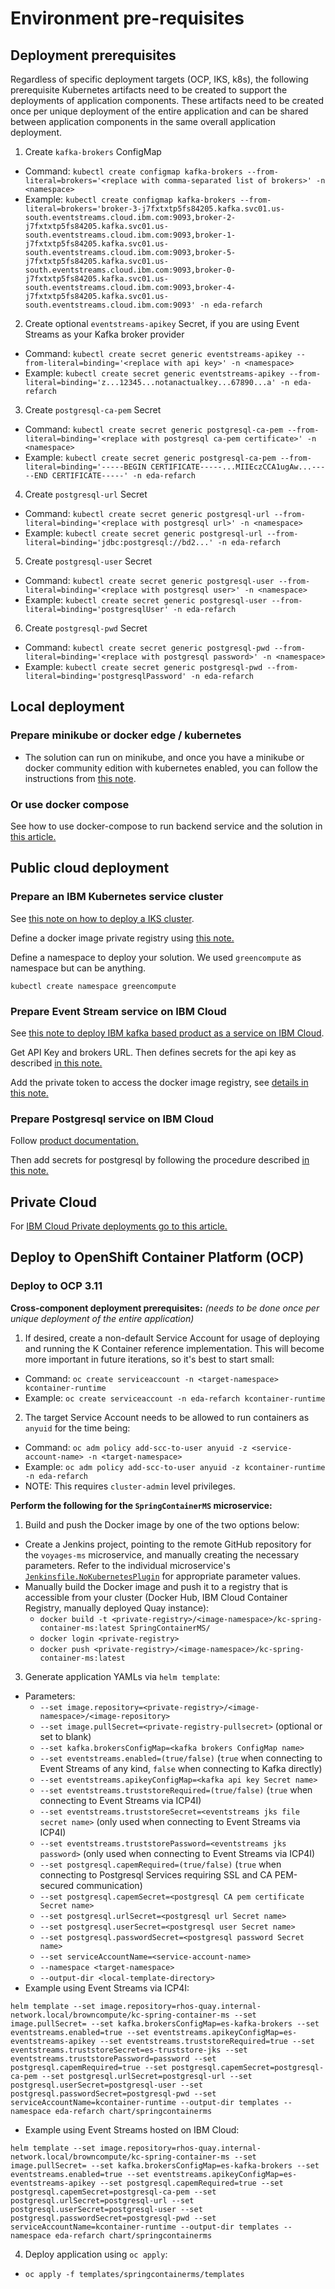 # Environment pre-requisites

## Deployment prerequisites

Regardless of specific deployment targets (OCP, IKS, k8s), the following prerequisite Kubernetes artifacts need to be created to support the deployments of application components.  These artifacts need to be created once per unique deployment of the entire application and can be shared between application components in the same overall application deployment.

1. Create `kafka-brokers` ConfigMap
  - Command: `kubectl create configmap kafka-brokers --from-literal=brokers='<replace with comma-separated list of brokers>' -n <namespace>`
  - Example: `kubectl create configmap kafka-brokers --from-literal=brokers='broker-3-j7fxtxtp5fs84205.kafka.svc01.us-south.eventstreams.cloud.ibm.com:9093,broker-2-j7fxtxtp5fs84205.kafka.svc01.us-south.eventstreams.cloud.ibm.com:9093,broker-1-j7fxtxtp5fs84205.kafka.svc01.us-south.eventstreams.cloud.ibm.com:9093,broker-5-j7fxtxtp5fs84205.kafka.svc01.us-south.eventstreams.cloud.ibm.com:9093,broker-0-j7fxtxtp5fs84205.kafka.svc01.us-south.eventstreams.cloud.ibm.com:9093,broker-4-j7fxtxtp5fs84205.kafka.svc01.us-south.eventstreams.cloud.ibm.com:9093' -n eda-refarch`
2. Create optional `eventstreams-apikey` Secret, if you are using Event Streams as your Kafka broker provider
  - Command: `kubectl create secret generic eventstreams-apikey --from-literal=binding='<replace with api key>' -n <namespace>`
  - Example: `kubectl create secret generic eventstreams-apikey --from-literal=binding='z...12345...notanactualkey...67890...a' -n eda-refarch`
3. Create `postgresql-ca-pem` Secret
  - Command: `kubectl create secret generic postgresql-ca-pem --from-literal=binding='<replace with postgresql ca-pem certificate>' -n <namespace>`
  - Example: `kubectl create secret generic postgresql-ca-pem --from-literal=binding='-----BEGIN CERTIFICATE-----...MIIEczCCA1ugAw...-----END CERTIFICATE-----' -n eda-refarch`
4. Create `postgresql-url` Secret
  - Command: `kubectl create secret generic postgresql-url --from-literal=binding='<replace with postgresql url>' -n <namespace>`
  - Example: `kubectl create secret generic postgresql-url --from-literal=binding='jdbc:postgresql://bd2...' -n eda-refarch`
5. Create `postgresql-user` Secret
  - Command: `kubectl create secret generic postgresql-user --from-literal=binding='<replace with postgresql user>' -n <namespace>`
  - Example: `kubectl create secret generic postgresql-user --from-literal=binding='postgresqlUser' -n eda-refarch`
6. Create `postgresql-pwd` Secret
  - Command: `kubectl create secret generic postgresql-pwd --from-literal=binding='<replace with postgresql password>' -n <namespace>`
  - Example: `kubectl create secret generic postgresql-pwd --from-literal=binding='postgresqlPassword' -n eda-refarch`

## Local deployment

### Prepare minikube or docker edge / kubernetes

 - The solution can run on minikube, and once you have a minikube or docker community edition with kubernetes enabled, you can follow the instructions from [this note](https://ibm-cloud-architecture.github.io/refarch-kc/deployments/minikube/).

### Or use docker compose

See how to use docker-compose to run backend service and the solution in [this article.](https://ibm-cloud-architecture.github.io/refarch-kc/deployments/local/)


## Public cloud deployment

### Prepare an IBM Kubernetes service cluster

See [this note on how to deploy a IKS cluster](https://ibm-cloud-architecture.github.io/refarch-kc/deployments/iks/#kubernetes-cluster-service).

Define a docker image private registry using [this note.](https://ibm-cloud-architecture.github.io/refarch-kc/deployments/iks/#define-an-image-private-repository)

Define a namespace to deploy your solution. We used `greencompute` as namespace but can be anything.

```
kubectl create namespace greencompute
```

### Prepare Event Stream service on IBM Cloud

See [this note to deploy IBM kafka based product as a service on IBM Cloud](https://ibm-cloud-architecture.github.io/refarch-kc/deployments/iks/#event-streams-service-on-ibm-cloud).

Get API Key and brokers URL. Then defines secrets for the api key as described [in this note.](https://ibm-cloud-architecture.github.io/refarch-kc/deployments/iks/#event-stream-api-key)

Add the private token to access the docker image registry, see [details in this note.](https://ibm-cloud-architecture.github.io/refarch-kc/deployments/iks/#private-registry-token)

### Prepare Postgresql service  on IBM Cloud

Follow [product documentation.](https://cloud.ibm.com/catalog/services/databases-for-postgresql)

Then add secrets for postgresql by following the procedure described [in this note.](https://ibm-cloud-architecture.github.io/refarch-kc/deployments/iks/#postgresql-url-user-pwd-and-ca-certificate-as-secrets)

## Private Cloud

For [ IBM Cloud Private deployments go to this article.](https://ibm-cloud-architecture.github.io/refarch-kc/deployments/icp/)

## Deploy to OpenShift Container Platform (OCP)

### Deploy to OCP 3.11

**Cross-component deployment prerequisites:** _(needs to be done once per unique deployment of the entire application)_
1. If desired, create a non-default Service Account for usage of deploying and running the K Container reference implementation.  This will become more important in future iterations, so it's best to start small:
  - Command: `oc create serviceaccount -n <target-namespace> kcontainer-runtime`
  - Example: `oc create serviceaccount -n eda-refarch kcontainer-runtime`
2. The target Service Account needs to be allowed to run containers as `anyuid` for the time being:
  - Command: `oc adm policy add-scc-to-user anyuid -z <service-account-name> -n <target-namespace>`
  - Example: `oc adm policy add-scc-to-user anyuid -z kcontainer-runtime -n eda-refarch`
  - NOTE: This requires `cluster-admin` level privileges.

**Perform the following for the `SpringContainerMS` microservice:**
1. Build and push the Docker image by one of the two options below:
  - Create a Jenkins project, pointing to the remote GitHub repository for the `voyages-ms` microservice, and manually creating the necessary parameters.  Refer to the individual microservice's [`Jenkinsfile.NoKubernetesPlugin`](../SpringContainerMS/Jenkinsfile.NoKubernetesPlugin) for appropriate parameter values.
  - Manually build the Docker image and push it to a registry that is accessible from your cluster (Docker Hub, IBM Cloud Container Registry, manually deployed Quay instance):
    - `docker build -t <private-registry>/<image-namespace>/kc-spring-container-ms:latest SpringContainerMS/`
    - `docker login <private-registry>`
    - `docker push <private-registry>/<image-namespace>/kc-spring-container-ms:latest`
3. Generate application YAMLs via `helm template`:
  - Parameters:
    - `--set image.repository=<private-registry>/<image-namespace>/<image-repository>`
    - `--set image.pullSecret=<private-registry-pullsecret>` (optional or set to blank)
    - `--set kafka.brokersConfigMap=<kafka brokers ConfigMap name>`
    - `--set eventstreams.enabled=(true/false)` (`true` when connecting to Event Streams of any kind, `false` when connecting to Kafka directly)
    - `--set eventstreams.apikeyConfigMap=<kafka api key Secret name>`
    - `--set eventstreams.truststoreRequired=(true/false)` (`true` when connecting to Event Streams via ICP4I)
    - `--set eventstreams.truststoreSecret=<eventstreams jks file secret name>` (only used when connecting to Event Streams via ICP4I)
    - `--set eventstreams.truststorePassword=<eventstreams jks password>` (only used when connecting to Event Streams via ICP4I)
    - `--set postgresql.capemRequired=(true/false)` (`true` when connecting to Postgresql Services requiring SSL and CA PEM-secured communication)
    - `--set postgresql.capemSecret=<postgresql CA pem certificate Secret name>`
    - `--set postgresql.urlSecret=<postgresql url Secret name>`
    - `--set postgresql.userSecret=<postgresql user Secret name>`
    - `--set postgresql.passwordSecret=<postgresql password Secret name>`
    - `--set serviceAccountName=<service-account-name>`
    - `--namespace <target-namespace>`
    - `--output-dir <local-template-directory>`
  - Example using Event Streams via ICP4I:
   ```shell
   helm template --set image.repository=rhos-quay.internal-network.local/browncompute/kc-spring-container-ms --set image.pullSecret= --set kafka.brokersConfigMap=es-kafka-brokers --set eventstreams.enabled=true --set eventstreams.apikeyConfigMap=es-eventstreams-apikey --set eventstreams.truststoreRequired=true --set eventstreams.truststoreSecret=es-truststore-jks --set eventstreams.truststorePassword=password --set postgresql.capemRequired=true --set postgresql.capemSecret=postgresql-ca-pem --set postgresql.urlSecret=postgresql-url --set postgresql.userSecret=postgresql-user --set postgresql.passwordSecret=postgresql-pwd --set serviceAccountName=kcontainer-runtime --output-dir templates --namespace eda-refarch chart/springcontainerms
   ```
  - Example using Event Streams hosted on IBM Cloud:
  ```shell
  helm template --set image.repository=rhos-quay.internal-network.local/browncompute/kc-spring-container-ms --set image.pullSecret= --set kafka.brokersConfigMap=es-kafka-brokers --set eventstreams.enabled=true --set eventstreams.apikeyConfigMap=es-eventstreams-apikey --set postgresql.capemRequired=true --set postgresql.capemSecret=postgresql-ca-pem --set postgresql.urlSecret=postgresql-url --set postgresql.userSecret=postgresql-user --set postgresql.passwordSecret=postgresql-pwd --set serviceAccountName=kcontainer-runtime --output-dir templates --namespace eda-refarch chart/springcontainerms
  ```

4. Deploy application using `oc apply`:
  - `oc apply -f templates/springcontainerms/templates`
